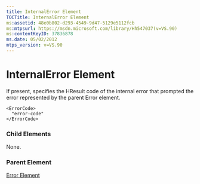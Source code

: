 ```yaml
---
title: InternalError Element
TOCTitle: InternalError Element
ms:assetid: 48e0b802-d293-4549-9d47-5129e5112fcb
ms:mtpsurl: https://msdn.microsoft.com/library/Hh547037(v=VS.90)
ms:contentKeyID: 37836878
ms.date: 05/02/2012
mtps_version: v=VS.90
---
```


# InternalError Element

If present, specifies the HResult code of the internal error that prompted the error represented by the parent Error element.

    <ErrorCode>
      "error-code"
    </ErrorCode>

### Child Elements

None.

### Parent Element

[Error Element](error-element.md)


